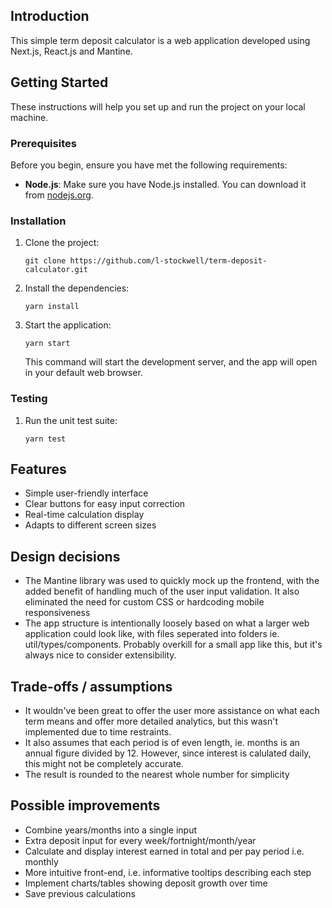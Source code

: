 
## Introduction

This simple term deposit calculator is a web application developed using Next.js, React.js and Mantine.

## Getting Started

These instructions will help you set up and run the project on your local machine.

### Prerequisites

Before you begin, ensure you have met the following requirements:

- **Node.js**: Make sure you have Node.js installed. You can download it from [nodejs.org](https://nodejs.org/).

### Installation


1. Clone the project:

   ```shell
   git clone https://github.com/l-stockwell/term-deposit-calculator.git
   ```
   
1. Install the dependencies:

   ```shell
   yarn install
   ```
2. Start the application:


   ```shell
   yarn start
   ```

   This command will start the development server, and the app will open in your default web browser.

### Testing

1. Run the unit test suite:


   ```shell
   yarn test
   ```
   
## Features

- Simple user-friendly interface
- Clear buttons for easy input correction
- Real-time calculation display
- Adapts to different screen sizes 

## Design decisions

- The Mantine library was used to quickly mock up the frontend, with the added benefit of handling much of the user input validation. It also eliminated the need for custom CSS or hardcoding mobile responsiveness
- The app structure is intentionally loosely based on what a larger web application could look like, with files seperated into folders ie. util/types/components. Probably overkill for a small app like this, but it's always nice to consider extensibility. 

## Trade-offs / assumptions

- It wouldn've been great to offer the user more assistance on what each term means and offer more detailed analytics, but this wasn't implemented due to time restraints.
- It also assumes that each period is of even length, ie. months is an annual figure divided by 12. However, since interest is calulated daily, this might not be completely accurate. 
- The result is rounded to the nearest whole number for simplicity

## Possible improvements

- Combine years/months into a single input
- Extra deposit input for every week/fortnight/month/year
- Calculate and display interest earned in total and per pay period i.e. monthly
- More intuitive front-end, i.e. informative tooltips describing each step
- Implement charts/tables showing deposit growth over time
- Save previous calculations